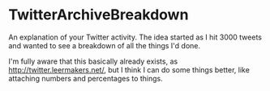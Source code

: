 TwitterArchiveBreakdown
=======================

An explanation of your Twitter activity. The idea started as I hit 3000 tweets and wanted to see a breakdown of all the things I'd done.

I'm fully aware that this basically already exists, as http://twitter.leermakers.net/, but I think I can do some things better, like attaching numbers and percentages to things.
